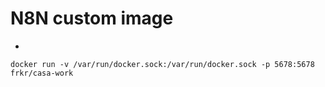 # N8N custom image
-
```shell
docker run -v /var/run/docker.sock:/var/run/docker.sock -p 5678:5678 frkr/casa-work
```
